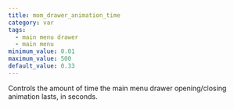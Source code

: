 ```yaml
---
title: mom_drawer_animation_time
category: var
tags:
  - main menu drawer
  - main menu
minimum_value: 0.01
maximum_value: 500
default_value: 0.33
---
```


Controls the amount of time the main menu drawer opening/closing animation lasts, in seconds.
